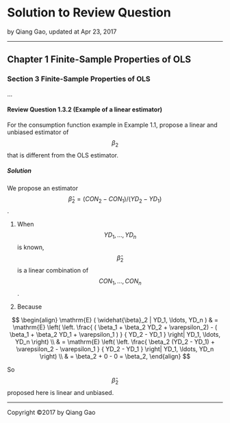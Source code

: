 # Solution to Review Question

by Qiang Gao, updated at Apr 23, 2017

---

## Chapter 1 Finite-Sample Properties of OLS

### Section 3 Finite-Sample Properties of OLS

...

#### Review Question 1.3.2 (Example of a linear estimator)

For the consumption function example in Example 1.1, propose a linear and unbiased estimator of $$ \beta_2 $$ that is different from the OLS estimator.

##### Solution

We propose an estimator $$ \widehat{\beta}_2 = ( CON_2 - CON_1 ) / ( YD_2 - YD_1 ) $$.

1. When $$ YD_1, \ldots, YD_n $$ is known, $$ \widehat{\beta}_2 $$ is a linear combination of $$ CON_1, \ldots, CON_n $$.

2. Because

$$
\begin{align}
  \mathrm{E} ( \widehat{\beta}_2 | YD_1, \ldots, YD_n )
  & =
  \mathrm{E} \left( \left.
  \frac{ ( \beta_1 + \beta_2 YD_2 + \varepsilon_2) - ( \beta_1 + \beta_2 YD_1 + \varepsilon_1 ) }
  { YD_2 - YD_1 }
  \right| YD_1, \ldots, YD_n
  \right)
  \\
  & =
  \mathrm{E} \left( \left.
  \frac{ \beta_2 (YD_2 - YD_1) + \varepsilon_2 - \varepsilon_1 }
  { YD_2 - YD_1 }
  \right| YD_1, \ldots, YD_n
  \right)
  \\
  & =
  \beta_2 + 0 - 0 = \beta_2,
\end{align}
$$

So $$ \widehat{\beta}_2 $$ proposed here is linear and unbiased.

---

Copyright ©2017 by Qiang Gao
